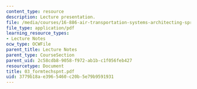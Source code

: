 ```yaml
---
content_type: resource
description: Lecture presentation.
file: /media/courses/16-886-air-transportation-systems-architecting-spring-2004/3779b18ae3965460c20b5e79b9591931_03_formtechspnt.pdf
file_type: application/pdf
learning_resource_types:
- Lecture Notes
ocw_type: OCWFile
parent_title: Lecture Notes
parent_type: CourseSection
parent_uid: 2c58cdb8-9058-f972-ab1b-c1f056feb427
resourcetype: Document
title: 03_formtechspnt.pdf
uid: 3779b18a-e396-5460-c20b-5e79b9591931
---
```

